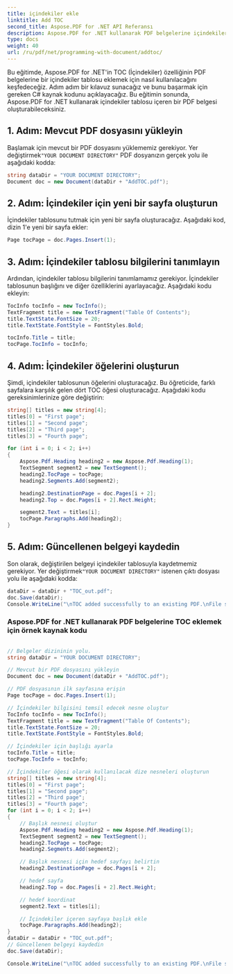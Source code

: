 ```yaml
---
title: içindekiler ekle
linktitle: Add TOC
second_title: Aspose.PDF for .NET API Referansı
description: Aspose.PDF for .NET kullanarak PDF belgelerine içindekiler tablosunu nasıl ekleyeceğinizi öğrenin. Örnek kaynak koduyla adım adım kılavuz. Doküman gezintisini artırın!
type: docs
weight: 40
url: /ru/pdf/net/programming-with-document/addtoc/
---
```


Bu eğitimde, Aspose.PDF for .NET'in TOC (İçindekiler) özelliğinin PDF belgelerine bir içindekiler tablosu eklemek için nasıl kullanılacağını keşfedeceğiz. Adım adım bir kılavuz sunacağız ve bunu başarmak için gereken C# kaynak kodunu açıklayacağız. Bu eğitimin sonunda, Aspose.PDF for .NET kullanarak içindekiler tablosu içeren bir PDF belgesi oluşturabileceksiniz.


## 1. Adım: Mevcut PDF dosyasını yükleyin

Başlamak için mevcut bir PDF dosyasını yüklememiz gerekiyor. Yer değiştirmek`"YOUR DOCUMENT DIRECTORY"` PDF dosyanızın gerçek yolu ile aşağıdaki kodda:

```csharp
string dataDir = "YOUR DOCUMENT DIRECTORY";
Document doc = new Document(dataDir + "AddTOC.pdf");
```

## 2. Adım: İçindekiler için yeni bir sayfa oluşturun

İçindekiler tablosunu tutmak için yeni bir sayfa oluşturacağız. Aşağıdaki kod, dizin 1'e yeni bir sayfa ekler:

```csharp
Page tocPage = doc.Pages.Insert(1);
```

## 3. Adım: İçindekiler tablosu bilgilerini tanımlayın

Ardından, içindekiler tablosu bilgilerini tanımlamamız gerekiyor. İçindekiler tablosunun başlığını ve diğer özelliklerini ayarlayacağız. Aşağıdaki kodu ekleyin:

```csharp
TocInfo tocInfo = new TocInfo();
TextFragment title = new TextFragment("Table Of Contents");
title.TextState.FontSize = 20;
title.TextState.FontStyle = FontStyles.Bold;

tocInfo.Title = title;
tocPage.TocInfo = tocInfo;
```

## 4. Adım: İçindekiler öğelerini oluşturun

Şimdi, içindekiler tablosunun öğelerini oluşturacağız. Bu öğreticide, farklı sayfalara karşılık gelen dört TOC öğesi oluşturacağız. Aşağıdaki kodu gereksinimlerinize göre değiştirin:

```csharp
string[] titles = new string[4];
titles[0] = "First page";
titles[1] = "Second page";
titles[2] = "Third page";
titles[3] = "Fourth page";

for (int i = 0; i < 2; i++)
{
    Aspose.Pdf.Heading heading2 = new Aspose.Pdf.Heading(1);
    TextSegment segment2 = new TextSegment();
    heading2.TocPage = tocPage;
    heading2.Segments.Add(segment2);

    heading2.DestinationPage = doc.Pages[i + 2];
    heading2.Top = doc.Pages[i + 2].Rect.Height;

    segment2.Text = titles[i];
    tocPage.Paragraphs.Add(heading2);
}
```

## 5. Adım: Güncellenen belgeyi kaydedin

 Son olarak, değiştirilen belgeyi içindekiler tablosuyla kaydetmemiz gerekiyor. Yer değiştirmek`"YOUR DOCUMENT DIRECTORY"` istenen çıktı dosyası yolu ile aşağıdaki kodda:

```csharp
dataDir = dataDir + "TOC_out.pdf";
doc.Save(dataDir);
Console.WriteLine("\nTOC added successfully to an existing PDF.\nFile saved at " + dataDir);
```

### Aspose.PDF for .NET kullanarak PDF belgelerine TOC eklemek için örnek kaynak kodu

```csharp

// Belgeler dizininin yolu.
string dataDir = "YOUR DOCUMENT DIRECTORY";

// Mevcut bir PDF dosyasını yükleyin
Document doc = new Document(dataDir + "AddTOC.pdf");

// PDF dosyasının ilk sayfasına erişin
Page tocPage = doc.Pages.Insert(1);

// İçindekiler bilgisini temsil edecek nesne oluştur
TocInfo tocInfo = new TocInfo();
TextFragment title = new TextFragment("Table Of Contents");
title.TextState.FontSize = 20;
title.TextState.FontStyle = FontStyles.Bold;

// İçindekiler için başlığı ayarla
tocInfo.Title = title;
tocPage.TocInfo = tocInfo;

// İçindekiler öğesi olarak kullanılacak dize nesneleri oluşturun
string[] titles = new string[4];
titles[0] = "First page";
titles[1] = "Second page";
titles[2] = "Third page";
titles[3] = "Fourth page";
for (int i = 0; i < 2; i++)
{
	// Başlık nesnesi oluştur
	Aspose.Pdf.Heading heading2 = new Aspose.Pdf.Heading(1);
	TextSegment segment2 = new TextSegment();
	heading2.TocPage = tocPage;
	heading2.Segments.Add(segment2);

	// Başlık nesnesi için hedef sayfayı belirtin
	heading2.DestinationPage = doc.Pages[i + 2];

	// hedef sayfa
	heading2.Top = doc.Pages[i + 2].Rect.Height;

	// hedef koordinat
	segment2.Text = titles[i];

	// İçindekiler içeren sayfaya başlık ekle
	tocPage.Paragraphs.Add(heading2);
}
dataDir = dataDir + "TOC_out.pdf";
// Güncellenen belgeyi kaydedin
doc.Save(dataDir);

Console.WriteLine("\nTOC added successfully to an existing PDF.\nFile saved at " + dataDir);

```
